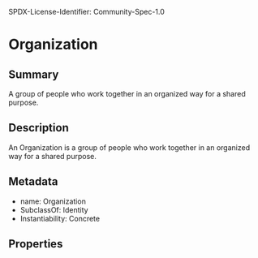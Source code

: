 SPDX-License-Identifier: Community-Spec-1.0

# Organization

## Summary

A group of people who work together in an organized way for a shared purpose.

## Description

An Organization is a group of people who work together in an organized way for a shared purpose.

## Metadata

- name: Organization
- SubclassOf: Identity
- Instantiability: Concrete

## Properties

